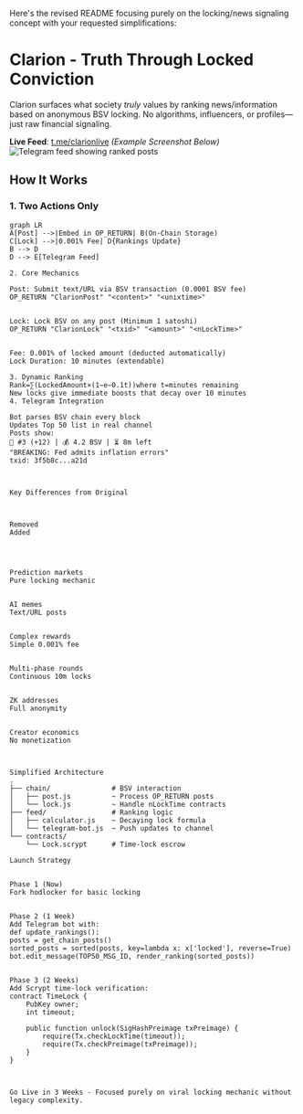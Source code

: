 Here's the revised README focusing purely on the locking/news signaling concept with your requested simplifications:
# Clarion - Truth Through Locked Conviction

Clarion surfaces what society *truly* values by ranking news/information based on anonymous BSV locking. No algorithms, influencers, or profiles—just raw financial signaling.

**Live Feed**: [t.me/clarionlive](https://t.me/clarionlive) *(Example Screenshot Below)*  
![Telegram feed showing ranked posts](https://i.imgur.com/4nQ2dbT.png)

## How It Works

### 1. Two Actions Only
```mermaid
graph LR
A[Post] -->|Embed in OP_RETURN| B(On-Chain Storage)
C[Lock] -->|0.001% Fee| D{Rankings Update}
B --> D
D --> E[Telegram Feed]

2. Core Mechanics

Post: Submit text/URL via BSV transaction (0.0001 BSV fee)
OP_RETURN "ClarionPost" "<content>" "<unixtime>"


Lock: Lock BSV on any post (Minimum 1 satoshi)
OP_RETURN "ClarionLock" "<txid>" "<amount>" "<nLockTime>"


Fee: 0.001% of locked amount (deducted automatically)
Lock Duration: 10 minutes (extendable)

3. Dynamic Ranking
Rank=∑(LockedAmount×(1−e−0.1t))where t=minutes remaining
New locks give immediate boosts that decay over 10 minutes
4. Telegram Integration

Bot parses BSV chain every block
Updates Top 50 list in real channel
Posts show:
🔺 #3 (+12) | 💰 4.2 BSV | ⏳ 8m left
"BREAKING: Fed admits inflation errors"
txid: 3f5b8c...a21d



Key Differences from Original



Removed
Added




Prediction markets
Pure locking mechanic


AI memes
Text/URL posts


Complex rewards
Simple 0.001% fee


Multi-phase rounds
Continuous 10m locks


ZK addresses
Full anonymity


Creator economics
No monetization



Simplified Architecture
.
├── chain/               # BSV interaction
│   ├── post.js          ~ Process OP_RETURN posts
│   └── lock.js          ~ Handle nLockTime contracts
├── feed/                # Ranking logic
│   ├── calculator.js    ~ Decaying lock formula
│   └── telegram-bot.js  ~ Push updates to channel
└── contracts/
    └── Lock.scrypt      # Time-lock escrow

Launch Strategy


Phase 1 (Now)
Fork hodlocker for basic locking


Phase 2 (1 Week)
Add Telegram bot with:
def update_rankings():
posts = get_chain_posts()
sorted_posts = sorted(posts, key=lambda x: x['locked'], reverse=True)
bot.edit_message(TOP50_MSG_ID, render_ranking(sorted_posts))


Phase 3 (2 Weeks)
Add Scrypt time-lock verification:
contract TimeLock {
    PubKey owner;
    int timeout;
    
    public function unlock(SigHashPreimage txPreimage) {
        require(Tx.checkLockTime(timeout));
        require(Tx.checkPreimage(txPreimage));
    }
}



Go Live in 3 Weeks - Focused purely on viral locking mechanic without legacy complexity.
